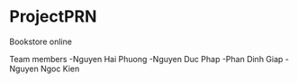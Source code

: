 # ProjectPRN
Bookstore online

Team members
-Nguyen Hai Phuong
-Nguyen Duc Phap
-Phan Dinh Giap
-Nguyen Ngoc Kien
